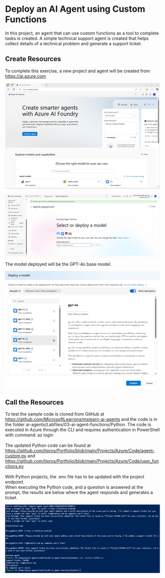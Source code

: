 # Deploy an AI Agent using Custom Functions

In this project, an agent that can use custom functions as a tool to complete tasks is created.
A simple technical support agent is created that helps collect details of a technical problem and generate a support ticket.
 </br>

## Create Resources
To complete this exercise, a new project and agent will be created from https://ai.azure.com
<p><img src="https://github.com/tipros/Portfolio/blob/main/Projects/Azure/Images/Agent/ai-foundry-home.png"/></p>
<p><img src="https://github.com/tipros/Portfolio/blob/main/Projects/Azure/Images/Agent/ai-foundry-agents-playground.png"/></p>
The model deployed will be the GPT-4o base model.
<p><img src="https://github.com/tipros/Portfolio/blob/main/Projects/Azure/Images/Agent/ai-foundry_deploye_gpt4o.png"/></p>

## Call the Resources
To test  the sample code is cloned from GitHub at https://github.com/MicrosoftLearning/mslearn-ai-agents
and the code is in the folder ai-agents/Labfiles/03-ai-agent-functions/Python. The code is executed in Azure through the CLI and requires authentication in PowerShell with command: az login 
</br></br>
The updated Python code can be found at https://github.com/tipros/Portfolio/blob/main/Projects/Azure/Code/agent-custom.py and https://github.com/tipros/Portfolio/blob/main/Projects/Azure/Code/user_functions.py
</br></br>
With Python projects, the .env file has to be updated with the project endpoint.
</br>
When executing the Python code, and a question is answered at the prompt, the results are below where the agent responds and generates a ticket.
<p><img src="https://github.com/tipros/Portfolio/blob/main/Projects/Azure/Images/Agent/agent-custom-prompt.png"/></p>
